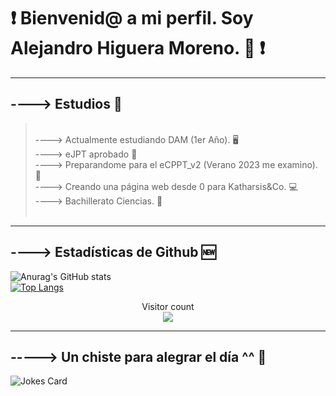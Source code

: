 # ❗ Bienvenid@ a mi perfil. Soy Alejandro Higuera Moreno. 🖖 ❗
<hr>

## ----> Estudios 📖
> <br />
> ----> Actualmente estudiando DAM (1er Año). 🖥️
> <br />
> ----> eJPT aprobado 💭
> <br />
> ----> Preparandome para el eCPPT_v2 (Verano 2023 me examino). 🖤
> <br />
> ----> Creando una página web desde 0 para Katharsis&Co. 💻
> <br />
> ----> Bachillerato Ciencias. 💯
> <br />
> <br />
<hr>

## ----> Estadísticas de Github 🆕

 ![Anurag's GitHub stats](https://github-readme-stats.vercel.app/api?username=BashMagno&show_icons=true&theme=radical) 
 <br />
 [![Top Langs](https://github-readme-stats.vercel.app/api/top-langs/?username=BashMagno&layout=compact)](https://github.com/anuraghazra/github-readme-stats)
<br />
<p align="center"> 
  Visitor count<br>
  <img src="https://profile-counter.glitch.me/BashMagno/count.svg" />
</p>

---
## -----> Un chiste para alegrar el día ^^ 🤣
![Jokes Card](https://readme-jokes.vercel.app/api)

 
